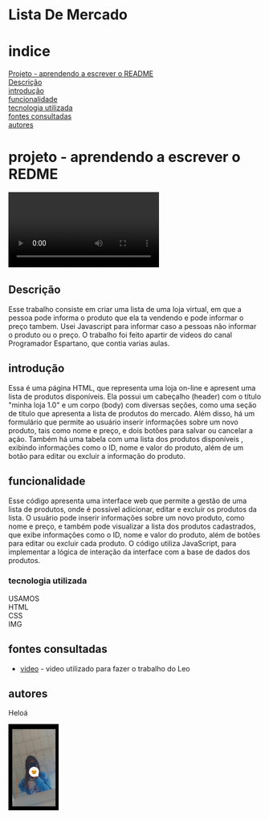 # Lista De Mercado

# indice 
[Projeto - aprendendo a escrever o README](#projeto---aprendendo-a-escrever-o-readme)  
[Descrição](#descri%C3%A7%C3%A3o)  
[introdução](#introdu%C3%A7%C3%A3o)  
[funcionalidade](#funcionalidade)  
[tecnologia utilizada](#tecnologia-utilizada)  
[fontes consultadas](#fontes-consultadas)  
[autores](#autores)  

# projeto - aprendendo a escrever o REDME 
![image info](img/listagif.mp4)

## Descrição 
Esse trabalho consiste em criar uma lista de uma loja virtual, em que a pessoa pode informa o produto que ela ta vendendo e pode informar o preço tambem. Usei Javascript para informar caso a pessoas não informar o produto ou o preço. 
O trabalho foi feito apartir de videos do canal Programador Espartano, que contia varias aulas.

## introdução 
Essa é uma página  HTML, que  representa uma loja on-line e apresent uma lista de produtos disponíveis. Ela possui um cabeçalho (header) com o título "minha loja 1.0" e um corpo (body) com diversas seções, como uma seção de título  que apresenta a lista de produtos do mercado. Além disso, há um formulário que permite ao usuário inserir informações sobre um novo produto, tais como nome e preço, e dois botões para salvar ou cancelar a ação. Também há uma tabela com uma lista dos produtos disponíveis , exibindo informações como o ID, nome e valor do produto, além de um botão para editar ou excluir a informação do produto.

## funcionalidade 

Esse código apresenta uma interface web que permite a gestão de uma lista de produtos, onde é possível adicionar, editar e excluir os produtos da lista. O usuário pode inserir informações sobre um novo produto, como nome e preço, e também pode visualizar a lista dos produtos cadastrados, que exibe informações como o ID, nome e valor do produto, além de botões para editar ou excluir cada produto. O código utiliza JavaScript, para implementar a lógica de interação da interface com a base de dados dos produtos.
### tecnologia utilizada
USAMOS   
HTML  
CSS  
IMG  
## fontes consultadas
* [video](video-1.mp4) - video utilizado para fazer o trabalho do Leo
## autores
Heloá   

<img src="https://github.com/heloanascimentp/portfolio-pessoal/blob/main/img/eu.jpeg" width="100px">